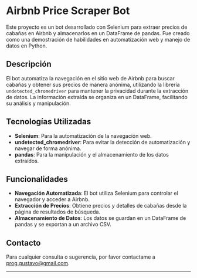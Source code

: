 # Airbnb Price Scraper Bot

Este proyecto es un bot desarrollado con Selenium para extraer precios de cabañas en Airbnb y almacenarlos en un DataFrame de pandas. Fue creado como una demostración de habilidades en automatización web y manejo de datos en Python.

## Descripción

El bot automatiza la navegación en el sitio web de Airbnb para buscar cabañas y obtener sus precios de manera anónima, utilizando la librería `undetected_chromedriver` para mantener la privacidad durante la extracción de datos. La información extraída se organiza en un DataFrame, facilitando su análisis y manipulación.

## Tecnologías Utilizadas

- **Selenium**: Para la automatización de la navegación web.
- **undetected_chromedriver**: Para evitar la detección de automatización y navegar de forma anónima.
- **pandas**: Para la manipulación y el almacenamiento de los datos extraídos.

## Funcionalidades

- **Navegación Automatizada**: El bot utiliza Selenium para controlar el navegador y acceder a Airbnb.
- **Extracción de Precios**: Obtiene precios y detalles de cabañas desde la página de resultados de búsqueda.
- **Almacenamiento de Datos**: Los datos se guardan en un DataFrame de pandas y se exportan a un archivo CSV.

## Contacto

Para cualquier consulta o sugerencia, por favor contactame a [prog.gustavo@gmail.com](mailto:prog.gustavo@gmail.com).

---

